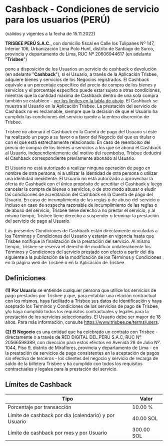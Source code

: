 # Cashback - Condiciones de servicio para los usuarios (PERÚ)
(válidos y vigentes a la fecha de 15.11.2022)

**TRISBEE PERÚ S.A.C.**, con domicilio fiscal  en Calle los Tulipanes Nº 147, Interior 106, Urbanización Lima Polo Hunt, distrito de Santiago de Surco, provincia y departamento de Lima, RUC Nº 20606944617 
(en adelante "**Trisbee**")

pone a disposición de los Usuarios un servicio de cashback o devolución (en adelante "**Cashback**"), si el Usuario, a través de la Aplicación Trisbee, adquiere bienes y servicios de los Negocios registrados. El Cashback equivale a un porcentaje específico del precio de compra de los bienes y servicios y el porcentaje específico puede estar sujeto a otras condiciones, mientras que la cantidad máxima de Cashback dentro de una sola compra también se establece - [ver los límites en la tabla de abajo](#lmites-de-cashback). El Cashback se muestra al Usuario en la Aplicación Trisbee. La prestación del servicio de Cashback no es reclamable, siempre que la decisión de que el Usuario ha cumplido las condiciones del servicio quede a la entera discreción de Trisbee.

Trisbee no abonará el Cashback en la Cuenta de pago del Usuario si éste ha realizado un pago a su favor o a favor del Negocio del que es titular o con el que está estrechamente relacionado. En caso de reembolso del precio de compra de los bienes o servicios a los que se abonó el Cashback al Usuario, independientemente del motivo del reembolso, Trisbee deducirá el Cashback correspondiente previamente abonado al Usuario.

El Usuario no está autorizado a realizar ninguna operación de pago en nombre de otra persona, ni a utilizar la identidad de otra persona o utilizar una identidad inexistente. El Usuario no está autorizado a aprovechar la oferta de Cashback con el único propósito de acreditar el Cashback y luego cancelar la compra de bienes o servicios, o de otro modo abusar o eludir las condiciones de acreditación del Cashback en la Cuenta de pago del Usuario. En caso de incumplimiento de las reglas o de abuso del servicio o incluso en caso de sospecha razonable de incumplimiento de las reglas o de abuso del servicio, Trisbee tiene derecho a no prestar el servicio, y al mismo tiempo, Trisbee tiene derecho a suspender o terminar la prestación del servicio de pago al Usuario.

Las presentes Condiciones de Cashback están directamente vinculadas a los Términos y Condiciones del Usuario y estarán en vigencia hasta que Trisbee notifique la finalización de la prestación del servicio. Al mismo tiempo, Trisbee se reserva el derecho de modificar unilateralmente los Términos y Condiciones del servicio prestado con efecto a partir del día siguiente a la publicación de la modificación de los Términos y Condiciones en la página web de Trisbee o en la Aplicación de Trisbee.

## Definiciones

**(1) Por Usuario** se entiende cualquier persona que utilice los servicios de pago prestados por Trisbee y que, para entablar una relación contractual con los mismos, haya facilitado a Trisbee sus datos de identificación y haya aceptado los Términos y Condiciones de los servicios de pago de Trisbee, y/o haya cumplido todos los requisitos contractuales y legales para la prestación de los servicios seleccionados. El Usuario debe ser mayor de 18 años. Para más información, consulte https://www.trisbee.pe/terms/users.

**(2) El Negocio** es una entidad que ha celebrado un contrato con Trisbee - directamente o a través de RED DIGITAL DEL PERÚ S.A.C, RUC Nº 20566598389, con dirección para estos efectos en Avenida 28 de Julio Nº. 1044, Piso 9, distrito de Miraflores, provincia y departamento de Lima - en la prestación de servicios de pago consistentes en la aceptación de pagos sin efectivo de terceros - los clientes del negocio y servicio de recarga de saldo de la billetera Trisbee y ha cumplido con todos los requisitos contractuales y legales para la prestación del servicio.

## Límites de Cashback

| Tipo                                                      | Valor      |
|-----------------------------------------------------------|------------|
| Porcentaje por transacción                                | 10.00 %    |
| Límite de cashback por día (calendario) y por Usuario     | 40.00 SOL  |
| Límite de cashback por mes  y por Usuario                 | 300.00 SOL |
